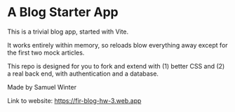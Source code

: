 # A Blog Starter App

This is a trivial blog app, started with Vite.

It works entirely within memory, so reloads blow everything away except for the first two mock articles.

This repo is designed for you to fork and extend with (1) better CSS and (2) a real back end, with authentication and a database.


Made by Samuel Winter

Link to website: https://fir-blog-hw-3.web.app

